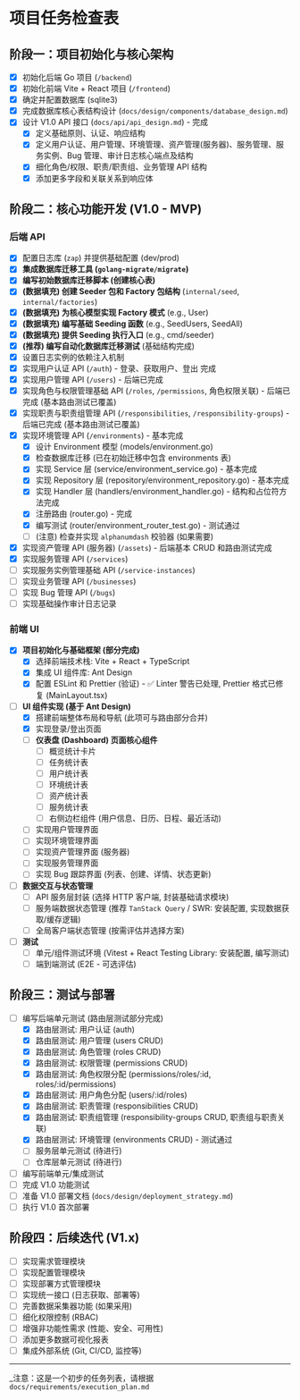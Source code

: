# 项目任务检查表

## 阶段一：项目初始化与核心架构

- [x] 初始化后端 Go 项目 (`/backend`)
- [x] 初始化前端 Vite + React 项目 (`/frontend`)
- [x] 确定并配置数据库 (sqlite3)
- [x] 完成数据库核心表结构设计 (`docs/design/components/database_design.md`)
- [x] 设计 V1.0 API 接口 (`docs/api/api_design.md`) - 完成
  - [x] 定义基础原则、认证、响应结构
  - [x] 定义用户认证、用户管理、环境管理、资产管理(服务器)、服务管理、服务实例、Bug 管理、审计日志核心端点及结构
  - [x] 细化角色/权限、职责/职责组、业务管理 API 结构
  - [x] 添加更多字段和关联关系到响应体

## 阶段二：核心功能开发 (V1.0 - MVP)

### 后端 API

- [x] 配置日志库 (`zap`) 并提供基础配置 (dev/prod)
- [x] **集成数据库迁移工具 (`golang-migrate/migrate`)**
- [x] **编写初始数据库迁移脚本 (创建核心表)**
- [x] **(数据填充) 创建 Seeder 包和 Factory 包结构** (`internal/seed`, `internal/factories`)
- [x] **(数据填充) 为核心模型实现 Factory 模式** (e.g., User)
- [x] **(数据填充) 编写基础 Seeding 函数** (e.g., SeedUsers, SeedAll)
- [x] **(数据填充) 提供 Seeding 执行入口** (e.g., cmd/seeder)
- [x] **(推荐) 编写自动化数据库迁移测试** (基础结构完成)
- [x] 设置日志实例的依赖注入机制
- [x] 实现用户认证 API (`/auth`) - 登录、获取用户、登出 完成
- [x] 实现用户管理 API (`/users`) - 后端已完成
- [x] 实现角色与权限管理基础 API (`/roles`, `/permissions`, 角色权限关联) - 后端已完成 (基本路由测试已覆盖)
- [x] 实现职责与职责组管理 API (`/responsibilities`, `/responsibility-groups`) - 后端已完成 (基本路由测试已覆盖)
- [x] 实现环境管理 API (`/environments`) - 基本完成
  - [x] 设计 Environment 模型 (models/environment.go)
  - [x] 检查数据库迁移 (已在初始迁移中包含 environments 表)
  - [x] 实现 Service 层 (service/environment_service.go) - 基本完成
  - [x] 实现 Repository 层 (repository/environment_repository.go) - 基本完成
  - [x] 实现 Handler 层 (handlers/environment_handler.go) - 结构和占位符方法完成
  - [x] 注册路由 (router.go) - 完成
  - [x] 编写测试 (router/environment_router_test.go) - 测试通过
  - [ ] (注意) 检查并实现 `alphanumdash` 校验器 (如果需要)
- [x] 实现资产管理 API (服务器) (`/assets`) - 后端基本 CRUD 和路由测试完成
- [x] 实现服务管理 API (`/services`)
- [ ] 实现服务实例管理基础 API (`/service-instances`)
- [ ] 实现业务管理 API (`/businesses`)
- [ ] 实现 Bug 管理 API (`/bugs`)
- [ ] 实现基础操作审计日志记录

### 前端 UI

- [x] **项目初始化与基础框架 (部分完成)**
  - [x] 选择前端技术栈: Vite + React + TypeScript
  - [x] 集成 UI 组件库: Ant Design
  - [x] 配置 ESLint 和 Prettier (验证) - ✅ Linter 警告已处理, Prettier 格式已修复 (MainLayout.tsx)
- [ ] **UI 组件实现 (基于 Ant Design)**
  - [x] 搭建前端整体布局和导航 (此项可与路由部分合并)
  - [x] 实现登录/登出页面
  - [ ] **仪表盘 (Dashboard) 页面核心组件**
    - [ ] 概览统计卡片
    - [ ] 任务统计表
    - [ ] 用户统计表
    - [ ] 环境统计表
    - [ ] 资产统计表
    - [ ] 服务统计表
    - [ ] 右侧边栏组件 (用户信息、日历、日程、最近活动)
  - [ ] 实现用户管理界面
  - [ ] 实现环境管理界面
  - [ ] 实现资产管理界面 (服务器)
  - [ ] 实现服务管理界面
  - [ ] 实现 Bug 跟踪界面 (列表、创建、详情、状态更新)
- [ ] **数据交互与状态管理**
  - [ ] API 服务层封装 (选择 HTTP 客户端, 封装基础请求模块)
  - [ ] 服务端数据状态管理 (推荐 `TanStack Query` / SWR: 安装配置, 实现数据获取/缓存逻辑)
  - [ ] 全局客户端状态管理 (按需评估并选择方案)
- [ ] **测试**
  - [ ] 单元/组件测试环境 (Vitest + React Testing Library: 安装配置, 编写测试)
  - [ ] 端到端测试 (E2E - 可选评估)

## 阶段三：测试与部署

- [ ] 编写后端单元测试 (路由层测试部分完成)
  - [x] 路由层测试: 用户认证 (auth)
  - [x] 路由层测试: 用户管理 (users CRUD)
  - [x] 路由层测试: 角色管理 (roles CRUD)
  - [x] 路由层测试: 权限管理 (permissions CRUD)
  - [x] 路由层测试: 角色权限分配 (permissions/roles/:id, roles/:id/permissions)
  - [x] 路由层测试: 用户角色分配 (users/:id/roles)
  - [x] 路由层测试: 职责管理 (responsibilities CRUD)
  - [x] 路由层测试: 职责组管理 (responsibility-groups CRUD, 职责组与职责关联)
  - [x] 路由层测试: 环境管理 (environments CRUD) - 测试通过
  - [ ] 服务层单元测试 (待进行)
  - [ ] 仓库层单元测试 (待进行)
- [ ] 编写前端单元/集成测试
- [ ] 完成 V1.0 功能测试
- [ ] 准备 V1.0 部署文档 (`docs/design/deployment_strategy.md`)
- [ ] 执行 V1.0 首次部署

## 阶段四：后续迭代 (V1.x)

- [ ] 实现需求管理模块
- [ ] 实现配置管理模块
- [ ] 实现部署方式管理模块
- [ ] 实现统一接口 (日志获取、部署等)
- [ ] 完善数据采集器功能 (如果采用)
- [ ] 细化权限控制 (RBAC)
- [ ] 增强非功能性需求 (性能、安全、可用性)
- [ ] 添加更多数据可视化报表
- [ ] 集成外部系统 (Git, CI/CD, 监控等)

---

_注意：这是一个初步的任务列表，请根据 `docs/requirements/execution_plan.md`